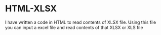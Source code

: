 # HTML-XLSX

I have written a code in HTML to read contents of XLSX file. Using this file you can input a excel file and read contents of that XLSX or XLS file
